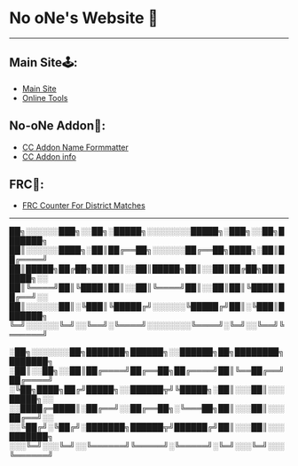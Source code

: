 # No oNe's Website 🌠
----------------------------------------------------------
## Main Site🕹️:
- [Main Site](https://i-no-one.github.io/)
- [Online Tools](https://i-no-one.github.io/tools)
## No-oNe Addon🔮:
- [CC Addon Name Formmatter](https://i-no-one.github.io/addon/formatter)  
- [CC Addon info](https://i-no-one.github.io/info )
## FRC🤖:
- [FRC Counter For District Matches](https://i-no-one.github.io/counter) 
------------------------------------------------------
██╗░░░░░░███╗░░██╗░█████╗░░░░░░░░█████╗░███╗░░██╗███████╗
██║░░░░░░████╗░██║██╔══██╗░░░░░░██╔══██╗████╗░██║██╔════╝
██║█████╗██╔██╗██║██║░░██║█████╗██║░░██║██╔██╗██║█████╗░░
██║╚════╝██║╚████║██║░░██║╚════╝██║░░██║██║╚████║██╔══╝░░
██║░░░░░░██║░╚███║╚█████╔╝░░░░░░╚█████╔╝██║░╚███║███████╗
╚═╝░░░░░░╚═╝░░╚══╝░╚════╝░░░░░░░░╚════╝░╚═╝░░╚══╝╚══════╝

░██╗░░░░░░░██╗███████╗██████╗░░██████╗██╗████████╗███████╗
░██║░░██╗░░██║██╔════╝██╔══██╗██╔════╝██║╚══██╔══╝██╔════╝
░╚██╗████╗██╔╝█████╗░░██████╦╝╚█████╗░██║░░░██║░░░█████╗░░
░░████╔═████║░██╔══╝░░██╔══██╗░╚═══██╗██║░░░██║░░░██╔══╝░░
░░╚██╔╝░╚██╔╝░███████╗██████╦╝██████╔╝██║░░░██║░░░███████╗
░░░╚═╝░░░╚═╝░░╚══════╝╚═════╝░╚═════╝░╚═╝░░░╚═╝░░░╚══════╝

